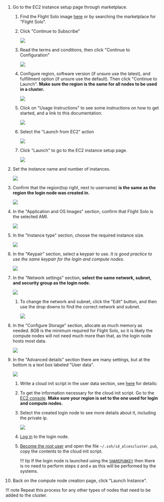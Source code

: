 
1. Go to the EC2 instance setup page through marketplace.

    1. Find the Flight Solo image [here](https://alces-flight.com/solo/aws) or by searching the marketplace for "Flight Solo".

    1. Click "Continue to Subscribe"

        ![](img/aws_continue_subscribe.png)

    1. Read the terms and conditions, then click "Continue to Configuration"

        ![](img/aws_continue_configure.png)

    1. Configure region, software version (if unsure use the latest), and fulfillment option (if unsure use the default). Then click "Continue to Launch". **Make sure the region is the same for all nodes to be used in a cluster.**

        ![](img/aws_continue_launch.png)

    1. Click on "Usage Instructions" to see some instructions on how to get started, and a link to this documentation.

        ![](img/aws_launch_usage.png)

    1. Select the "Launch from EC2" action

        ![](img/aws_launch_action_ec2.png)

    1. Click "Launch" to go to the EC2 instance setup page.

        ![](img/aws_ec2.png)

1. Set the instance name and number of instances.

    ![](img/aws_ec2_num_instances.png)

1. Confirm that the region(top right, next to username) **is the same as the region the login node was created in.**

    ![](img/aws_region.png)

1. In the "Application and OS Images" section, confirm that Flight Solo is the selected AMI.

    ![](img/aws_ec2_appandOS.png)

1. In the "Instance type" section, choose the required instance size.

    ![](img/aws_ec2_instance_type.png)

1. In the "Keypair" section, select a keypair to use. *It is good practice to use the same keypair for the login and compute nodes.*

    ![](img/aws_ec2_keypair.png)

1. In the "Network settings" section, **select the same network, subnet, and security group as the login node.**

    ![](img/aws_ec2_security.png)

    1. To change the network and subnet, click the "Edit" button, and then use the drop downs to find the correct network and subnet.

        ![](img/aws_ec2_security_edit.png)

1. In the "Configure Storage" section, allocate as much memory as needed. 8GB is the minimum required for Flight Solo, so it is likely the compute nodes will not need much more than that, as the login node hosts most data.

    ![](img/aws_ec2_storage.png)

1. In the "Advanced details" section there are many settings, but at the bottom is a text box labeled "User data".

    ![](img/aws_ec2_userdata.png)

    1. Write a cloud init script in the user data section, see [here](../understand-solo/user-data.md) for details:

    1. To get the information necessary for the cloud init script. Go to the [EC2 console](https://eu-west-2.console.aws.amazon.com/ec2/v2/home?region=eu-west-2#Instances:). **Make sure your region is set to the one used for login and compute nodes.**

    1. Select the created login node to see more details about it, including the private ip.

        ![](img/aws_ec2_console.png)

    1. [Log in](../../hpc-environment-basics/linux-usage/cli-basics/logging-in.md) to the login node.

    1. [Become the root user](../../hpc-environment-basics/linux-usage/cli-basics/becoming-root.md) and open the file `~/.ssh/id_alcescluster.pub`, copy the contents to the cloud init script.

        !!! tip
            If the login node is launched using the [`SHAREPUBKEY`](../understand-solo/user-data.md#sharepubkey) then there is no need to perform steps `d` and `e` as this will be performed by the systems.

1. Back on the compute node creation page, click "Launch Instance".

!!! note
    Repeat this process for any other types of nodes that need to be added to the cluster.

